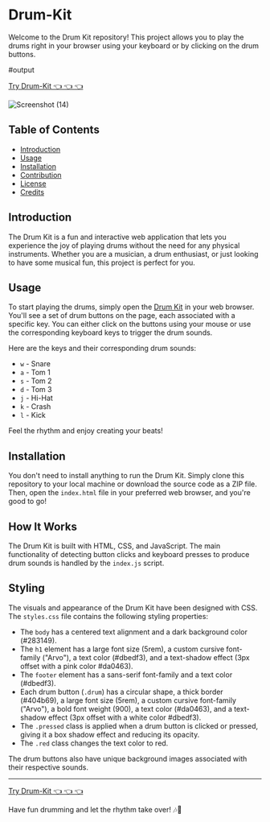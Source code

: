 # Drum-Kit



Welcome to the Drum Kit repository! This project allows you to play the drums right in your browser using your keyboard or by clicking on the drum buttons.


#output

[Try Drum-Kit 👈 👈 👈 ](https://saurabhalagdeve.github.io/Drum-Kit/)

![Screenshot (14)](https://github.com/saurabhalagdeve/Drum-Kit/assets/127332934/c46b0107-8bd9-4b26-9f64-e5d4420c341e)




## Table of Contents
- [Introduction](#introduction)
- [Usage](#usage)
- [Installation](#installation)
- [Contribution](#contribution)
- [License](#license)
- [Credits](#credits)

## Introduction
The Drum Kit is a fun and interactive web application that lets you experience the joy of playing drums without the need for any physical instruments. Whether you are a musician, a drum enthusiast, or just looking to have some musical fun, this project is perfect for you.

## Usage
To start playing the drums, simply open the [Drum Kit](https://your-drum-kit-url) in your web browser. You'll see a set of drum buttons on the page, each associated with a specific key. You can either click on the buttons using your mouse or use the corresponding keyboard keys to trigger the drum sounds.

Here are the keys and their corresponding drum sounds:

- `w` - Snare
- `a` - Tom 1
- `s` - Tom 2
- `d` - Tom 3
- `j` - Hi-Hat
- `k` - Crash
- `l` - Kick

Feel the rhythm and enjoy creating your beats!

## Installation
You don't need to install anything to run the Drum Kit. Simply clone this repository to your local machine or download the source code as a ZIP file. Then, open the `index.html` file in your preferred web browser, and you're good to go!

## How It Works
The Drum Kit is built with HTML, CSS, and JavaScript. The main functionality of detecting button clicks and keyboard presses to produce drum sounds is handled by the `index.js` script.

## Styling
The visuals and appearance of the Drum Kit have been designed with CSS. The `styles.css` file contains the following styling properties:

- The `body` has a centered text alignment and a dark background color (#283149).
- The `h1` element has a large font size (5rem), a custom cursive font-family ("Arvo"), a text color (#dbedf3), and a text-shadow effect (3px offset with a pink color #da0463).
- The `footer` element has a sans-serif font-family and a text color (#dbedf3).
- Each drum button (`.drum`) has a circular shape, a thick border (#404b69), a large font size (5rem), a custom cursive font-family ("Arvo"), a bold font weight (900), a text color (#da0463), and a text-shadow effect (3px offset with a white color #dbedf3).
- The `.pressed` class is applied when a drum button is clicked or pressed, giving it a box shadow effect and reducing its opacity.
- The `.red` class changes the text color to red.

The drum buttons also have unique background images associated with their respective sounds.

---

[Try Drum-Kit 👈 👈 👈 ](https://saurabhalagdeve.github.io/Drum-Kit/)

Have fun drumming and let the rhythm take over! 🎶🥁
